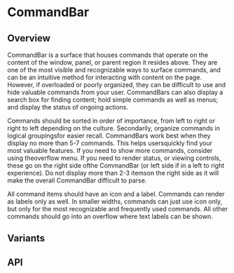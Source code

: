# CommandBar

## Overview

CommandBar is a surface that houses commands that operate on the content of the
window, panel, or parent region it resides above. They are one of the most
visible and recognizable ways to surface commands, and can be an intuitive
method for interacting with content on the page. However, if overloaded or
poorly organized, they can be difficult to use and hide valuable commands from
your user. CommandBars can also display a search box for finding content; hold
simple commands as well as menus; and display the status of ongoing actions.

Commands should be sorted in order of importance, from left to right or right to
left depending on the culture. Secondarily, organize commands in logical
groupingsfor easier recall. CommandBars work best when they display no more than
5-7 commands. This helps usersquickly find your most valuable features. If you
need to show more commands, consider using theoverflow menu. If you need to
render status, or viewing controls, these go on the right side ofthe CommandBar
(or left side if in a left to right experience). Do not display more than 2-3
itemson the right side as it will make the overall CommandBar difficult to
parse.

All command items should have an icon and a label. Commands can render as labels
only as well. In smaller widths, commands can just use icon only, but only for
the most recognizable and frequently used commands. All other commands should go
into an overflow where text labels can be shown.

## Variants

<navigation-CommandBar-Example1 />

## API